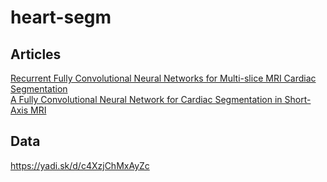 # heart-segm
## Articles
[Recurrent Fully Convolutional Neural Networks for Multi-slice MRI Cardiac Segmentation](https://arxiv.org/pdf/1608.03974v1.pdf)  
[A Fully Convolutional Neural Network for Cardiac Segmentation in Short-Axis MRI](https://arxiv.org/pdf/1604.00494v1.pdf)
## Data
https://yadi.sk/d/c4XzjChMxAyZc
